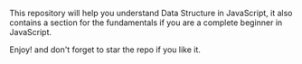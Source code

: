 This repository will help you understand Data Structure in JavaScript, it also contains a section for the fundamentals if you are a complete beginner in JavaScript.

Enjoy!
and don't forget to star the repo if you like it.

